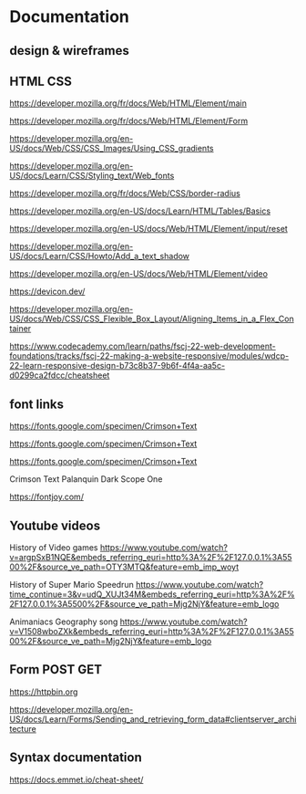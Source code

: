 # Documentation

## design & wireframes



## HTML CSS

https://developer.mozilla.org/fr/docs/Web/HTML/Element/main

https://developer.mozilla.org/fr/docs/Web/HTML/Element/Form

https://developer.mozilla.org/en-US/docs/Web/CSS/CSS_Images/Using_CSS_gradients

https://developer.mozilla.org/en-US/docs/Learn/CSS/Styling_text/Web_fonts

https://developer.mozilla.org/fr/docs/Web/CSS/border-radius

https://developer.mozilla.org/en-US/docs/Learn/HTML/Tables/Basics

https://developer.mozilla.org/en-US/docs/Web/HTML/Element/input/reset

https://developer.mozilla.org/en-US/docs/Learn/CSS/Howto/Add_a_text_shadow

https://developer.mozilla.org/en-US/docs/Web/HTML/Element/video

https://devicon.dev/

https://developer.mozilla.org/en-US/docs/Web/CSS/CSS_Flexible_Box_Layout/Aligning_Items_in_a_Flex_Container

https://www.codecademy.com/learn/paths/fscj-22-web-development-foundations/tracks/fscj-22-making-a-website-responsive/modules/wdcp-22-learn-responsive-design-b73c8b37-9b6f-4f4a-aa5c-d0299ca2fdcc/cheatsheet

## font links

https://fonts.google.com/specimen/Crimson+Text

https://fonts.google.com/specimen/Crimson+Text

https://fonts.google.com/specimen/Crimson+Text

Crimson Text
Palanquin Dark
Scope One

https://fontjoy.com/

## Youtube videos

History of Video games
https://www.youtube.com/watch?v=argpSxB1NQE&embeds_referring_euri=http%3A%2F%2F127.0.0.1%3A5500%2F&source_ve_path=OTY3MTQ&feature=emb_imp_woyt

History of Super Mario Speedrun
https://www.youtube.com/watch?time_continue=3&v=udQ_XUJt34M&embeds_referring_euri=http%3A%2F%2F127.0.0.1%3A5500%2F&source_ve_path=Mjg2NjY&feature=emb_logo

Animaniacs Geography song
https://www.youtube.com/watch?v=V1508wboZXk&embeds_referring_euri=http%3A%2F%2F127.0.0.1%3A5500%2F&source_ve_path=Mjg2NjY&feature=emb_logo

## Form POST GET

https://httpbin.org

https://developer.mozilla.org/en-US/docs/Learn/Forms/Sending_and_retrieving_form_data#clientserver_architecture

## Syntax documentation

https://docs.emmet.io/cheat-sheet/
